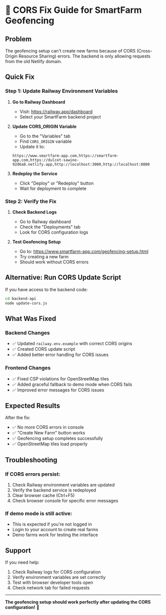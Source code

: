 # 🚨 CORS Fix Guide for SmartFarm Geofencing

## Problem
The geofencing setup can't create new farms because of CORS (Cross-Origin Resource Sharing) errors. The backend is only allowing requests from the old Netlify domain.

## Quick Fix

### Step 1: Update Railway Environment Variables

1. **Go to Railway Dashboard**
   - Visit: https://railway.app/dashboard
   - Select your SmartFarm backend project

2. **Update CORS_ORIGIN Variable**
   - Go to the "Variables" tab
   - Find `CORS_ORIGIN` variable
   - Update it to:
   ```
   https://www.smartfarm-app.com,https://smartfarm-app.com,https://dulcet-sawine-92d6a8.netlify.app,http://localhost:3000,http://localhost:8080
   ```

3. **Redeploy the Service**
   - Click "Deploy" or "Redeploy" button
   - Wait for deployment to complete

### Step 2: Verify the Fix

1. **Check Backend Logs**
   - Go to Railway dashboard
   - Check the "Deployments" tab
   - Look for CORS configuration logs

2. **Test Geofencing Setup**
   - Go to: https://www.smartfarm-app.com/geofencing-setup.html
   - Try creating a new farm
   - Should work without CORS errors

## Alternative: Run CORS Update Script

If you have access to the backend code:

```bash
cd backend-api
node update-cors.js
```

## What Was Fixed

### Backend Changes
- ✅ Updated `railway.env.example` with correct CORS origins
- ✅ Created CORS update script
- ✅ Added better error handling for CORS issues

### Frontend Changes
- ✅ Fixed CSP violations for OpenStreetMap tiles
- ✅ Added graceful fallback to demo mode when CORS fails
- ✅ Improved error messages for CORS issues

## Expected Results

After the fix:
- ✅ No more CORS errors in console
- ✅ "Create New Farm" button works
- ✅ Geofencing setup completes successfully
- ✅ OpenStreetMap tiles load properly

## Troubleshooting

### If CORS errors persist:
1. Check Railway environment variables are updated
2. Verify the backend service is redeployed
3. Clear browser cache (Ctrl+F5)
4. Check browser console for specific error messages

### If demo mode is still active:
- This is expected if you're not logged in
- Login to your account to create real farms
- Demo farms work for testing the interface

## Support

If you need help:
1. Check Railway logs for CORS configuration
2. Verify environment variables are set correctly
3. Test with browser developer tools open
4. Check network tab for failed requests

---

**The geofencing setup should work perfectly after updating the CORS configuration!** 🚀
